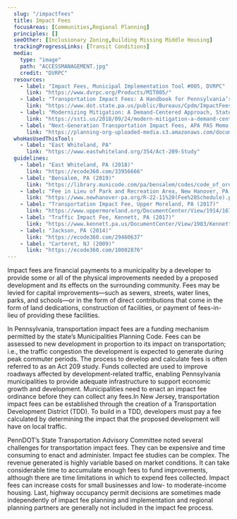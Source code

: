```yaml
---
  slug: "/impactfees"
  title: Impact Fees
  focusAreas: [Communities,Regional Planning]
  principles: []
  seeOther: [Inclusionary Zoning,Building Missing Middle Housing]
  trackingProgressLinks: [Transit Conditions]
  media: 
    type: "image"
    path: "ACCESSMANAGEMENT.jpg"
    credit: "DVRPC"
  resources: 
    - label: "Impact Fees, Municipal Implementation Tool #005, DVRPC"
      link: "https://www.dvrpc.org/Products/MIT005/"
    - label: "Transportation Impact Fees: A Handbook for Pennsylvania’s Municipalities, PennDOT"
      link: "https://www.dot.state.pa.us/public/Bureaus/Cpdm/ImpactFees.pdf"
    - label: "Modernizing Mitigation: A Demand-Centered Approach, State Smart Transportation Initiative (2018)"
      link: "https://ssti.us/2018/09/24/modern-mitigation-a-demand-centered-approach-ssti-september-2018/"
    - label: "Next-Generation Transportation Impact Fees, APA PAS Memo (2015)"
      link: "https://planning-org-uploaded-media.s3.amazonaws.com/document/PASMEMO-2015-01-02.pdf"
  whoHasUsedThisTool: 
    - label: "East Whiteland, PA"
      link: "https://www.eastwhiteland.org/354/Act-209-Study"
  guidelines: 
    - label: "East Whiteland, PA (2018)"
      link: "https://ecode360.com/33956666"
    - label: "Bensalem, PA (2019)"
      link: "https://library.municode.com/pa/bensalem/codes/code_of_ordinances?nodeId=PTIIGELE_CH126IMFE_S126-1TI"
    - label: "Fee in Lieu of Park and Recreation Area, New Hanover, PA (2022)"
      link: "https://www.newhanover-pa.org/R-22-11%20(Fee%20Schedule).pdf"
    - label: "Transportation Impact Fee, Upper Moreland, PA (2017)"
      link: "https://www.uppermoreland.org/DocumentCenter/View/1914/1679-2017-Transportation-Impact-Fee"
    - label: "Traffic Impact Fee, Kennett, PA (2017)"
      link: "https://www.kennett.pa.us/DocumentCenter/View/1983/Kennett---Traffic-Impact-Fee-Ordinance?bidId="
    - label: "Jackson, PA (2014)"
      link: "https://ecode360.com/29460637"
    - label: "Carteret, NJ (2009)"
      link: "https://ecode360.com/10002876"
---
```


Impact fees are financial payments to a municipality by a developer to provide some or all of the physical improvements needed by a proposed development and its effects on the surrounding community. Fees may be levied for capital improvements—such as sewers, streets, water lines, parks, and schools—or in the form of direct contributions that come in the form of land dedications, construction of facilities, or payment of fees-in-lieu of providing these facilities.

In Pennsylvania, transportation impact fees are a funding mechanism permitted by the state’s Municipalities Planning Code. Fees can be assessed to new development in proportion to its impact on transportation; i.e., the traffic congestion the development is expected to generate during peak commuter periods. The process to develop and calculate fees is often referred to as an Act 209 study. Funds collected are used to improve roadways affected by development-related traffic, enabling Pennsylvania municipalities to provide adequate infrastructure to support economic growth and development. Municipalities need to enact an impact fee ordinance before they can collect any fees.In New Jersey, transportation impact fees can be established through the creation of a Transportation Development District (TDD). To build in a TDD, developers must pay a fee calculated by determining the impact that the proposed development will have on local traffic.

PennDOT’s State Transportation Advisory Committee noted several challenges for transportation impact fees. They can be expensive and time consuming to enact and administer. Impact fee studies can be complex. The revenue generated is highly variable based on market conditions. It can take considerable time to accumulate enough fees to fund improvements, although there are time limitations in which to expend fees collected. Impact fees can increase costs for small businesses and low- to moderate-income housing. Last, highway occupancy permit decisions are sometimes made independently of impact fee planning and implementation and regional planning partners are generally not included in the impact fee process.
